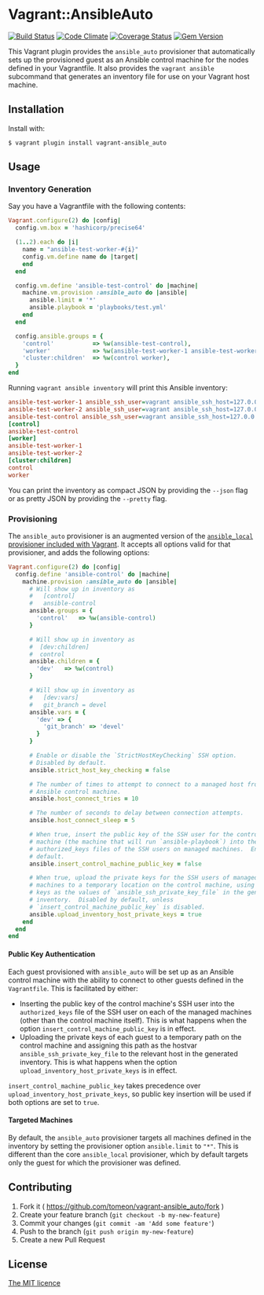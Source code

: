 # Vagrant::AnsibleAuto

[![Build Status](https://secure.travis-ci.org/tomeon/vagrant-ansible_auto.png?branch=master)](https://travis-ci.org/tomeon/vagrant-ansible_auto)
[![Code Climate](https://codeclimate.com/github/tomeon/vagrant-ansible_auto.png)](https://codeclimate.com/github/tomeon/vagrant-ansible_auto)
[![Coverage Status](https://coveralls.io/repos/github/tomeon/vagrant-ansible_auto/badge.svg?branch=travis)](https://coveralls.io/github/tomeon/vagrant-ansible_auto?branch=travis)
[![Gem Version](https://img.shields.io/gem/v/vagrant-ansible_auto.svg)](https://rubygems.org/gems/vagrant-ansible_auto)

This Vagrant plugin provides the `ansible_auto` provisioner that automatically
sets up the provisioned guest as an Ansible control machine for the nodes
defined in your Vagrantfile.  It also provides the `vagrant ansible` subcommand
that generates an inventory file for use on your Vagrant host machine.

## Installation

Install with:

```shell
$ vagrant plugin install vagrant-ansible_auto
```

## Usage

### Inventory Generation

Say you have a Vagrantfile with the following contents:

```ruby
Vagrant.configure(2) do |config|
  config.vm.box = 'hashicorp/precise64'

  (1..2).each do |i|
    name = "ansible-test-worker-#{i}"
    config.vm.define name do |target|
    end
  end

  config.vm.define 'ansible-test-control' do |machine|
    machine.vm.provision :ansible_auto do |ansible|
      ansible.limit = '*'
      ansible.playbook = 'playbooks/test.yml'
    end
  end

  config.ansible.groups = {
    'control'           => %w(ansible-test-control),
    'worker'            => %w(ansible-test-worker-1 ansible-test-worker-2),
    'cluster:children'  => %w(control worker),
  }
end
```

Running `vagrant ansible inventory` will print this Ansible inventory:

```ini
ansible-test-worker-1 ansible_ssh_user=vagrant ansible_ssh_host=127.0.0.1 ansible_ssh_port=2222 ansible_ssh_private_key_file=/home/user/vagrant/cluster/.vagrant/machines/ansible-test-worker-1/virtualbox/private_key
ansible-test-worker-2 ansible_ssh_user=vagrant ansible_ssh_host=127.0.0.1 ansible_ssh_port=2200 ansible_ssh_private_key_file=/home/user/vagrant/cluster/.vagrant/machines/ansible-test-worker-2/virtualbox/private_key
ansible-test-control ansible_ssh_user=vagrant ansible_ssh_host=127.0.0.1 ansible_ssh_port=2201 ansible_ssh_private_key_file=/home/user/vagrant/cluster/.vagrant/machines/ansible-test-control/virtualbox/private_key
[control]
ansible-test-control
[worker]
ansible-test-worker-1
ansible-test-worker-2
[cluster:children]
control
worker
```

You can print the inventory as compact JSON by providing the `--json` flag or
as pretty JSON by providing the `--pretty` flag.

### Provisioning

The `ansible_auto` provisioner is an augmented version of the
[`ansible_local` provisioner included with Vagrant](https://www.vagrantup.com/docs/provisioning/ansible_local.html).
It accepts all options valid for that provisioner, and adds the following
options:

```ruby
Vagrant.configure(2) do |config|
  config.define 'ansible-control' do |machine|
    machine.provision :ansible_auto do |ansible|
      # Will show up in inventory as
      #   [control]
      #   ansible-control
      ansible.groups = {
        'control'   => %w(ansible-control)
      }

      # Will show up in inventory as
      #  [dev:children]
      #  control
      ansible.children = {
        'dev'   => %w(control)
      }

      # Will show up in inventory as
      #   [dev:vars]
      #   git_branch = devel
      ansible.vars = {
        'dev' => {
          'git_branch' => 'devel'
        }
      }

      # Enable or disable the `StrictHostKeyChecking` SSH option.
      # Disabled by default.
      ansible.strict_host_key_checking = false

      # The number of times to attempt to connect to a managed host from the
      # Ansible control machine.
      ansible.host_connect_tries = 10

      # The number of seconds to delay between connection attempts.
      ansible.host_connect_sleep = 5

      # When true, insert the public key of the SSH user for the control
      # machine (the machine that will run `ansible-playbook`) into the
      # authorized_keys files of the SSH users on managed machines.  Enabled by
      # default.
      ansible.insert_control_machine_public_key = false

      # When true, upload the private keys for the SSH users of managed
      # machines to a temporary location on the control machine, using these
      # keys as the values of `ansible_ssh_private_key_file` in the generated
      # inventory.  Disabled by default, unless
      # `insert_control_machine_public_key` is disabled.
      ansible.upload_inventory_host_private_keys = true
    end
  end
end
```

#### Public Key Authentication

Each guest provisioned with `ansible_auto` will be set up as an Ansible
control machine with the ability to connect to other guests defined in the
`Vagrantfile`.  This is facilitated by either:

- Inserting the public key of the control machine's SSH user into the
  `authorized_keys` file of the SSH user on each of the managed machines (other
  than the control machine itself).  This is what happens when the option
  `insert_control_machine_public_key` is in effect.
- Uploading the private keys of each guest to a temporary path on the control
  machine and assigning this path as the hostvar `ansible_ssh_private_key_file`
  to the relevant host in the generated inventory.  This is what happens when
  the option `upload_inventory_host_private_keys` is in effect.

`insert_control_machine_public_key` takes precedence over
`upload_inventory_host_private_keys`, so public key insertion will be used if
both options are set to `true`.

#### Targeted Machines

By default, the `ansible_auto` provisioner targets all machines defined in the
inventory by setting the provisioner option `ansible.limit` to `"*"`.  This is
different than the core `ansible_local` provisioner, which by default targets
only the guest for which the provisioner was defined.

## Contributing

1. Fork it ( https://github.com/tomeon/vagrant-ansible_auto/fork )
2. Create your feature branch (`git checkout -b my-new-feature`)
3. Commit your changes (`git commit -am 'Add some feature'`)
4. Push to the branch (`git push origin my-new-feature`)
5. Create a new Pull Request

## License

[The MIT licence](LICENSE.md)
